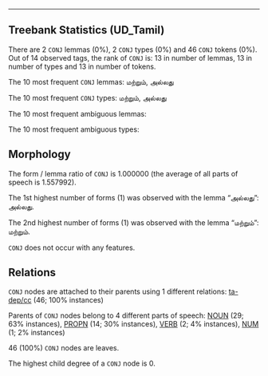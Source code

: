 

--------------------------------------------------------------------------------

## Treebank Statistics (UD_Tamil)

There are 2 `CONJ` lemmas (0%), 2 `CONJ` types (0%) and 46 `CONJ` tokens (0%).
Out of 14 observed tags, the rank of `CONJ` is: 13 in number of lemmas, 13 in number of types and 13 in number of tokens.

The 10 most frequent `CONJ` lemmas: மற்றும், அல்லது

The 10 most frequent `CONJ` types:  மற்றும், அல்லது

The 10 most frequent ambiguous lemmas: 

The 10 most frequent ambiguous types:  



## Morphology

The form / lemma ratio of `CONJ` is 1.000000 (the average of all parts of speech is 1.557992).

The 1st highest number of forms (1) was observed with the lemma “அல்லது”: அல்லது.

The 2nd highest number of forms (1) was observed with the lemma “மற்றும்”: மற்றும்.

`CONJ` does not occur with any features.


## Relations

`CONJ` nodes are attached to their parents using 1 different relations: [ta-dep/cc]() (46; 100% instances)

Parents of `CONJ` nodes belong to 4 different parts of speech: [NOUN]() (29; 63% instances), [PROPN]() (14; 30% instances), [VERB]() (2; 4% instances), [NUM]() (1; 2% instances)

46 (100%) `CONJ` nodes are leaves.

The highest child degree of a `CONJ` node is 0.

